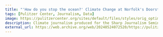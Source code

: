 ```yaml
---
title: "'How do you stop the ocean?' Climate Change at Norfolk's Doorsteps"
tags: [Pulitzer Center, Journalism, Data]
image: https://pulitzercenter.org/sites/default/files/styles/orig_optimized/public/inline-images/IMG_2398.jpg.webp?itok=Y8zvbThs
description: Climate journalism produced for the Sharp Journalism Seminar at William & Mary
external_url: https://web.archive.org/web/20240524072520/https://pulitzercenter.org/stories/how-do-you-stop-ocean-climate-change-norfolks-doorsteps
---
```

